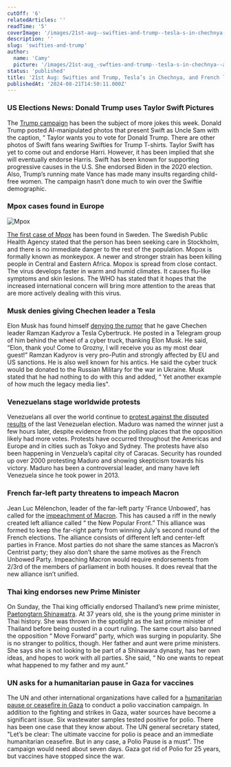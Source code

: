 ```yaml
---
cutOff: '6'
relatedArticles: ''
readTime: '5'
coverImage: '/images/21st-aug--swifties-and-trump--tesla-s-in-chechnya--and-french-left-infighting-M3OD.webp'
description: ''
slug: 'swifties-and-trump'
author:
  name: 'Camy'
  picture: '/images/21st-aug_-swfties-and-trump--tesla-s-in-chechnya--and-french-left-infighting-E4Mj.webp'
status: 'published'
title: '21st Aug: Swifties and Trump, Tesla’s in Chechnya, and French left infighting'
publishedAt: '2024-08-21T14:50:11.000Z'
---
```


### US Elections News: Donald Trump uses Taylor Swift Pictures

The [Trump campaign](https://edition.cnn.com/2024/08/19/politics/donald-trump-taylor-swift-ai/index.html) has been the subject of more jokes this week. Donald Trump posted AI-manipulated photos that present Swift as Uncle Sam with the caption, “ Taylor wants you to vote for Donald Trump. There are other photos of Swift fans wearing Swifties for Trump T-shirts.​​ Taylor Swift has yet to come out and endorse Harri. However, it has been implied that she will eventually endorse Harris. Swift has been known for supporting progressive causes in the U.S. She endorsed Biden in the 2020 election. Also, Trump’s running mate Vance has made many insults regarding child-free women. The campaign hasn’t done much to win over the Swiftie demographic.

### Mpox cases found in Europe

![Mpox](/images/21st-aug--swifties-and-trump--tesla-s-in-chechnya--and-french-left-infighting-M2Mz.webp)

[The first case of Mpox](https://www.bbc.com/news/articles/c4gqr5lrpwxo) has been found in Sweden. The Swedish Public Health Agency stated that the person has been seeking care in Stockholm, and there is no immediate danger to the rest of the population. Mopox is formally known as monkeypox. A newer and stronger strain has been killing people in Central and Eastern Africa. Mopox is spread from close contact. The virus develops faster in warm and humid climates. It causes flu-like symptoms and skin lesions. The WHO has stated that it hopes that the increased international concern will bring more attention to the areas that are more actively dealing with this virus.

### Musk denies giving Chechen leader a Tesla

Elon Musk has found himself [denying the rumor](https://www.politico.eu/article/elon-musk-denies-gifting-chechen-dictator-tesla-truck/?fbclid=IwY2xjawExT3lleHRuA2FlbQIxMAABHcj6RPSlFLXvSD5WhFu6Qdj-skcrm3r6aJjSj-2U_j3bhU9FwftQQfBiDA_aem_sPMF3FuvaCOKr8S9W0HEJg) that he gave Chechen leader Ramzan Kadyrov a Tesla Cybertruck. He posted in a Telegram group of him behind the wheel of a cyber truck, thanking Elon Musk. He said, “Elon, thank you! Come to Grozny, I will receive you as my most dear guest!” Ramzan Kadyrov is very pro-Putin and strongly affected by EU and US sanctions. He is also well known for his antics. He said the cyber truck would be donated to the Russian Military for the war in Ukraine. Musk stated that he had nothing to do with this and added, “ Yet another example of how much the legacy media lies".

### Venezuelans stage worldwide protests

Venezuelans all over the world continue to [protest against the disputed results](https://www.npr.org/2024/08/18/g-s1-17511/venezuelans-demonstrations-opposition-election-victory-claim) of the last Venezuelan election. Maduro was named the winner just a few hours later, despite evidence from the polling places that the opposition likely had more votes. Protests have occurred throughout the Americas and Europe and in cities such as Tokyo and Sydney. The protests have also been happening in Venzuela’s capital city of Caracas. Security has rounded up over 2000 protesting Maduro and showing skepticism towards his victory. Maduro has been a controversial leader, and many have left Venezuela since he took power in 2013.

### French far-left party threatens to impeach Macron

Jean Luc Mélenchon, leader of the far-left party 'France Unbowed', has called for the [impeachment of Macron](https://www.politico.eu/article/france-left-split-melenchon-call-emmanuel-macron-impeachment-castets/). This has caused a riff in the newly created left alliance called “ the New Popular Front.” This alliance was formed to keep the far-right party from winning July's second round of the French elections. The alliance consists of different left and center-left parties in France. Most parties do not share the same stances as Macron’s Centrist party; they also don’t share the same motives as the French Unbowed Party. Impeaching Macron would require endorsements from 2/3rd of the members of parliament in both houses. It does reveal that the new alliance isn’t unified.

### Thai king endorses new Prime Minister

On Sunday, the Thai king officially endorsed Thailand’s new prime minister, [Paetongtarn Shinawatra](https://edition.cnn.com/2024/08/18/asia/thailand-king-paetongtarn-shinawatra-intl-hnk/index.html). At 37 years old, she is the young prime minister in Thai history. She was thrown in the spotlight as the last prime minister of Thailand before being ousted in a court ruling. The same court also banned the opposition “ Move Forward” party, which was surging in popularity. She is no stranger to politics, though. Her father and aunt were prime ministers. She says she is not looking to be part of a Shinawara dynasty, has her own ideas, and hopes to work with all parties. She said, “ No one wants to repeat what happened to my father and my aunt.”

### UN asks for a humanitarian pause in Gaza for vaccines

The UN and other international organizations have called for a [humanitarian pause or ceasefire in Gaza](https://news.un.org/en/story/2024/08/1153276) to conduct a polio vaccination campaign. In addition to the fighting and strikes in Gaza, water sources have become a significant issue. Six wastewater samples tested positive for polio. There has been one case that they know about. The UN general secretary stated, "Let’s be clear: The ultimate vaccine for polio is peace and an immediate humanitarian ceasefire. But in any case, a Polio Pause is a must”. The campaign would need about seven days. Gaza got rid of Polio for 25 years, but vaccines have stopped since the war.